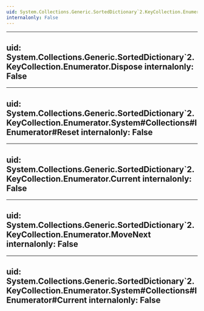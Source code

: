 ```yaml
---
uid: System.Collections.Generic.SortedDictionary`2.KeyCollection.Enumerator
internalonly: False
---
```


---
uid: System.Collections.Generic.SortedDictionary`2.KeyCollection.Enumerator.Dispose
internalonly: False
---

---
uid: System.Collections.Generic.SortedDictionary`2.KeyCollection.Enumerator.System#Collections#IEnumerator#Reset
internalonly: False
---

---
uid: System.Collections.Generic.SortedDictionary`2.KeyCollection.Enumerator.Current
internalonly: False
---

---
uid: System.Collections.Generic.SortedDictionary`2.KeyCollection.Enumerator.MoveNext
internalonly: False
---

---
uid: System.Collections.Generic.SortedDictionary`2.KeyCollection.Enumerator.System#Collections#IEnumerator#Current
internalonly: False
---
